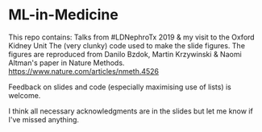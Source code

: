 # ML-in-Medicine
This repo contains:
    Talks from #LDNephroTx 2019 & my visit to the Oxford Kidney Unit
    The (very clunky) code used to make the slide figures. The figures are reproduced from Danilo Bzdok, Martin Krzywinski & Naomi Altman's paper in Nature Methods. https://www.nature.com/articles/nmeth.4526

Feedback on slides and code (especially maximising use of lists) is welcome.

I think all necessary acknowledgments are in the slides but let me know if I've missed anything.
